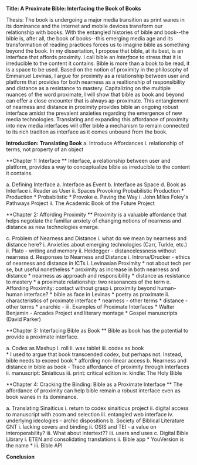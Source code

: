 **Title: A Proximate Bible: Interfacing the Book of Books**

Thesis: The book is undergoing a major media transition as print wanes in its dominance and the internet and mobile devices transform our relationship with books. With the entangled histories of bible and book--the bible is, after all, the book of books--this emerging media age and its transformation of reading practices forces us to imagine bible as something beyond the book. In my dissertation, I propose that bible, at its best, is an interface that affords proximity. I call bible an *interface* to stress that it is irreducible to the content it contains. Bible is more than a book to be read, it is a space to be used. Based on the notion of proximity in the philosophy of Emmanuel Levinas, I argue for proximity as a relationship between user and platform that provides for both nearness as a realtionship of responsibility and distance as a resistance to mastery. Capitalizing on the multiple nuances of the word proximate, I will show that bible as book and beyond can offer a close encounter that is always ap-proximate. This entanglement of nearness and distance in proximity provides bible an ongoing robust interface amidst the prevalent anxieties regarding the emergence of new media technologies. Translating and expanding this affordance of proximity into new media interfaces will offer bible a mechanism to remain connected to its rich traditon as interface as it comes unbound from the book. 

**Introduction: Translating Book**
a. Introduce Affordances
    i. relationship of terms, not property of an object

**Chapter 1: Interface **
Interface, a relationship between user and platform, provides a way to conceptualize bible as irreducible to the content it contains.

a. Defining Interface
a. Interface as Event
b. Interface as Space
d. Book as Interface
    i. Reader as User
    ii. Spaces Provoking Probabilistic Production
        * Production
        * Probabilistic
        * Provoke
e. Paving the Way
    i. John Miles Foley's Pathways Project
    ii. The Academic Book of the Future Project
         
**Chapter 2: Affording Proximity **
Proximity is a valuable affordance that helps negotiate the familiar anxiety of changing notions of nearness and distance as new technologies emerge. 

c. Problem of Nearness and Distance
    i. what do we mean by nearness and distance here?
    i. Anxieties about emerging technologies (Carr, Turkle, etc.) 
    ii. Plato - writing and memory
    ii. Heidegger - distancelessness without nearness 
d. Responses to Nearness and Distance
    i. Introna/Drucker - ethics of nearness and distance in ICTs
    i. Levinasian Proximity
        * not about tech per se, but useful nonetheless
        * proximity as increase in both nearness and distance
        * nearness as approach and responsibility
        * distance as resistance to mastery
        * a proximate relationship: two resonances of the term
e. Affording Proximity: contact without grasp
    i. proximity beyond human-human interface? 
        * bible as face in Levinas
        * poetry as proximate
    ii. characteristics of proximate interface
        * nearness - other terms 
        * distance - other terms
        * anarchic - 
    iii. Examples of Proximate Interfaces
        * Walter Benjamin - Arcades Project and literary montage
        * Gospel manuscripts (David Parker)

**Chapter 3: Interfacing Bible as Book **
Bible as book has the potential to provide a proximate interface. 

a. Codex as Mashup
    i. roll
    ii. wax tablet
    iii. codex as book  
        * I used to argue that book transcended codex, but perhaps not. Instead, bible needs to exceed book
        * affording non-linear access
b. Nearness and distance in bible as book - Trace affordance of proximity through interfaces
    ii. manuscript: Siniaticus
    iii. print: critical edition
    iv. kindle: The Holy Bible

**Chapter 4: Cracking the Binding: Bible as a Proximate Interface **
The affordance of proximity can help bible remain a robust interface even as book wanes in its dominance.

a. Translating Sinaiticus
    i. return to codex sinaiticus project
    ii. digital access to manuscript with zoom and selection
    iii. entangled web interface
    iv. underlying ideologies - archic dispositions
b. Society of Biblical Literature GNT
    i. lacking covers and binding
    ii. OSIS and TEI - a value on interoperability?
    iii. What about intertext??
    iii. users and uses
c. Digital Bible Library
    i. ETEN and consolidating translations
    ii. Bible app
        * YouVersion is the name
        * 
    iii. Bible API

**Conclusion**